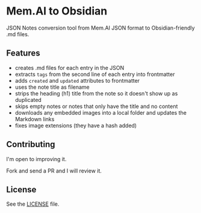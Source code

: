 # Mem.AI to Obsidian

JSON Notes conversion tool from Mem.AI JSON format to Obsidian-friendly .md files. 

## Features

- creates .md files for each entry in the JSON
- extracts `tags` from the second line of each entry into frontmatter
- adds `created` and `updated` attributes to frontmatter
- uses the note title as filename
- strips the heading (h1) title from the note so it doesn't show up as duplicated
- skips empty notes or notes that only have the title and no content
- downloads any embedded images into a local folder and updates the Markdown links
- fixes image extensions (they have a hash added)

## Contributing

I'm open to improving it. 

Fork and send a PR and I will review it.

## License

See the [LICENSE](./LICENSE) file.
